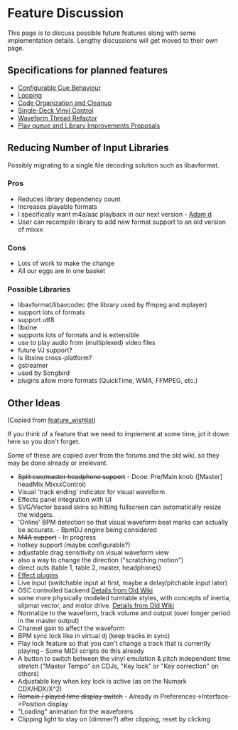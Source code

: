# Feature Discussion

This page is to discuss possible future features along with some
implementation details. Lengthy discussions will get moved to their own
page.

## Specifications for planned features

  - [Configurable Cue Behaviour](Configurable%20Cue%20Behaviour)
  - [Looping](Looping)
  - [Code Organization and Cleanup](Code%20Organization%20and%20Cleanup)
  - [Single-Deck Vinyl Control](Single-Deck%20Vinyl%20Control)
  - [Waveform Thread Refactor](Waveform%20Thread%20Refactor)
  - [Play queue and Library Improvements
    Proposals](playqueue_and_library_improvements_proposals)

## Reducing Number of Input Libraries

Possibly migrating to a single file decoding solution such as
libavformat.

### Pros

  - Reduces library dependency count
  - Increases playable formats
  - I specifically want m4a/aac playback in our next version - [Adam
    d](/User/Adam%20d)
  - User can recompile library to add new format support to an old
    version of mixxx

### Cons

  - Lots of work to make the change
  - All our eggs are in one basket

### Possible Libraries

  - libavformat/libavcodec (the library used by ffmpeg and mplayer)
  - support lots of formats
  - support utf8
  - libxine
  - supports lots of formats and is extensible
  - use to play audio from (multiplexed) video files
  - future VJ support?
  - Is libxine cross-platform?
  - gstreamer
  - used by Songbird
  - plugins allow more formats (QuickTime, WMA, FFMPEG, etc.)

## Other Ideas

(Copied from [feature\_wishlist](feature_wishlist))

If you think of a feature that we need to implement at some time, jot it
down here so you don't forget.

Some of these are copied over from the forums and the old wiki, so they
may be done already or irrelevant.

  - ~~Split cue/master headphone support~~ - Done: Pre/Main knob
    (\[Master\] headMix MixxxControl)
  - Visual 'track ending' indicator for visual waveform
  - Effects panel integration with UI
  - SVG/Vector based skins so hitting fullscreen can automatically
    resize the widgets.
  - 'Online' BPM detection so that visual waveform beat marks can
    actually be accurate. - BpmDJ engine being considered
  - ~~M4A support~~ - In progress
  - hotkey support (maybe configurable?)
  - adjustable drag sensitivity on visual waveform view
  - also a way to change the direction ("scratching motion")
  - direct outs (table 1, table 2, master, headphones)
  - [Effect plugins](PluginIdeas)
  - Live input (switchable input at first, maybe a delay/pitchable input
    later)
  - OSC controlled backend [Details from Old
    Wiki](http://mixxx.sourceforge.net/wiki/index.php/OSC_Backend)
  - some more physically modeled turntable styles, with concepts of
    inertia, slipmat vector, and motor drive. [Details from Old
    Wiki](http://mixxx.sourceforge.net/wiki/index.php/Deck_Remodeling)
  - Normalize to the waveform, track volume and output (over longer
    period in the master output)
  - Channel gain to affect the waveform
  - BPM sync lock like in virtual dj (keep tracks in sync)
  - Play lock feature so that you can't change a track that is currently
    playing - Some MIDI scripts do this already
  - A button to switch between the vinyl emulation & pitch independent
    time stretch ("Master Tempo" on CDJs, "Key lock" or "Key correction"
    on others)
  - Adjustable key when key lock is active (as on the Numark
    CDX/HDX/X^2)
  - ~~Remain / played time display switch~~ - Already in
    Preferences-\>Interface-\>Position display
  - "Loading" animation for the waveforms
  - Clipping light to stay on (dimmer?) after clipping, reset by
    clicking
